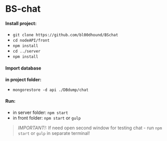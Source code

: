 # BS-chat

 #### Install project:
 * ```git clone https://github.com/bl00dhound/BSchat```
 * ```cd nodeAPI/front```
 * ```npm install```
 * ```cd ../server```
 * ```npm install```
 
 #### Import database
 __in project folder:__
 * ```mongorestore -d api ./DBdump/chat```

 #### Run:
 * in server folder: ```npm start```
 * in front folder: ```npm start``` or ```gulp```
 
 > _IMPORTANT!:_
 > If need open second window for testing chat - run ```npm start``` or ```gulp``` in separate terminal!
 
 
